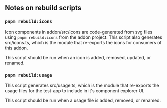 ## Notes on rebuild scripts

### `pnpm rebuild:icons`

Icon components in addon/src/icons are code-generated from svg files using `pnpm rebuild:icons` from the addon project. This script also generates src/icons.ts, which is the module that re-exports the icons for consumers of this addon.

This script should be run when an icon is added, removed, updated, or renamed.

### `pnpm rebuild:usage`

This script generates src/usage.ts, which is the module that re-exports the usage files for the test-app to include in it's component explorer UI.

This script should be run when a usage file is added, removed, or renamed.
